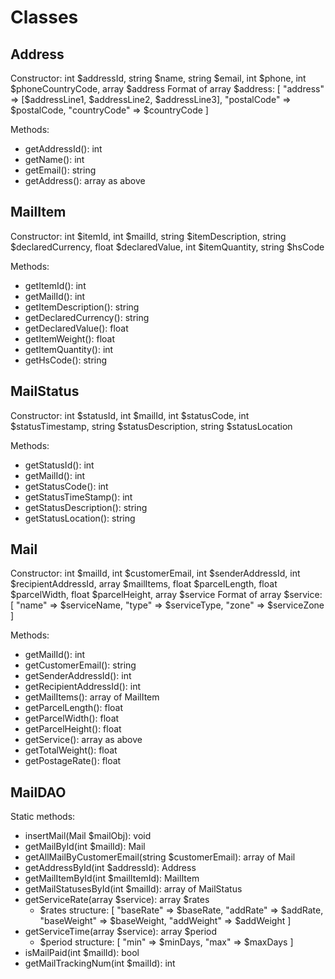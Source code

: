 # Classes

## Address

Constructor: int $addressId, string $name, string $email, int $phone, int $phoneCountryCode, array $address
Format of array $address:
[
    "address" => [$addressLine1, $addressLine2, $addressLine3],
"postalCode" => $postalCode,
"countryCode" => $countryCode
]

Methods:

- getAddressId(): int
- getName(): int
- getEmail(): string
- getAddress(): array as above

## MailItem

Constructor: int $itemId, int $mailId, string $itemDescription, string $declaredCurrency, float $declaredValue, int $itemQuantity, string $hsCode

Methods:

- getItemId(): int
- getMailId(): int
- getItemDescription(): string
- getDeclaredCurrency(): string
- getDeclaredValue(): float
- getItemWeight(): float
- getItemQuantity(): int
- getHsCode(): string

## MailStatus

Constructor: int $statusId, int $mailId, int $statusCode, int $statusTimestamp, string $statusDescription, string $statusLocation

Methods:

- getStatusId(): int
- getMailId(): int
- getStatusCode(): int
- getStatusTimeStamp(): int
- getStatusDescription(): string
- getStatusLocation(): string

## Mail

Constructor: int $mailId, int $customerEmail, int $senderAddressId, int $recipientAddressId, array $mailItems, float $parcelLength, float $parcelWidth, float $parcelHeight, array $service
Format of array $service:
[
"name" => $serviceName,
"type" => $serviceType,
"zone" => $serviceZone
]

Methods:

- getMailId(): int
- getCustomerEmail(): string
- getSenderAddressId(): int
- getRecipientAddressId(): int
- getMailItems(): array of MailItem
- getParcelLength(): float
- getParcelWidth(): float
- getParcelHeight(): float
- getService(): array as above
- getTotalWeight(): float
- getPostageRate(): float

## MailDAO

Static methods:

- insertMail(Mail $mailObj): void
- getMailById(int $mailId): Mail
- getAllMailByCustomerEmail(string $customerEmail): array of Mail
- getAddressById(int $addressId): Address
- getMailItemById(int $mailItemId): MailItem
- getMailStatusesById(int $mailId): array of MailStatus
- getServiceRate(array $service): array $rates
  - $rates structure:
    [
    "baseRate" => $baseRate,
    "addRate" => $addRate,
    "baseWeight" => $baseWeight,
    "addWeight" => $addWeight
    ]
- getServiceTime(array $service): array $period
  - $period structure:
    [
    "min" => $minDays,
    "max" => $maxDays
    ]
- isMailPaid(int $mailId): bool
- getMailTrackingNum(int $mailId): int
